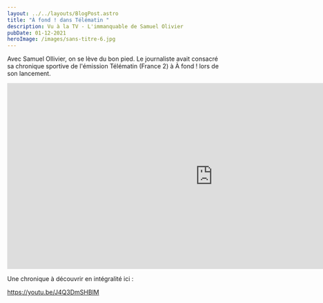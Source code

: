 ```yaml
---
layout: ../../layouts/BlogPost.astro
title: "À fond ! dans Télématin "
description: Vu à la TV - L'immanquable de Samuel Olivier
pubDate: 01-12-2021
heroImage: /images/sans-titre-6.jpg
---
```

Avec Samuel Ollivier, on se lève du bon pied. Le journaliste avait consacré sa chronique sportive de l'émission Télématin (France 2) à À fond ! lors de son lancement. 

<iframe width="951" height="431" src="https://www.youtube.com/embed/J4Q3DmSHBlM" title="À fond ! dans Télématin" frameborder="0" allow="accelerometer; autoplay; clipboard-write; encrypted-media; gyroscope; picture-in-picture" allowfullscreen></iframe>



Une chronique à découvrir en intégralité ici :

<https://youtu.be/J4Q3DmSHBlM>